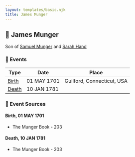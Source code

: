 ```yaml
---
layout: templates/basic.njk
title: James Munger
---
```

## 🔵 James Munger

Son of [Samuel Munger](/people/5/57362828) and [Sarah Hand](/people/7/75255100)

### 📆 Events

Type | Date | Place
------ | ------ | ------
[Birth](#event-534527f3-e574-4dc0-8045-898ecec31f97) | 01 MAY 1701 | Guilford, Connecticut, USA
[Death](#event-9501b62d-582c-48f9-b359-95abeb9ae4f0) | 10 JAN 1781 |

### 📰 Event Sources

#### <a id="event-534527f3-e574-4dc0-8045-898ecec31f97"></a> Birth, 01 MAY 1701
* The Munger Book  - 203

#### <a id="event-9501b62d-582c-48f9-b359-95abeb9ae4f0"></a> Death, 10 JAN 1781
* The Munger Book  - 203